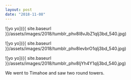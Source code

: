 ```yaml
---
layout: post
date: "2018-11-08"
---
```


![yo yo]({{ site.baseurl }}/assets/images/2018/tumblr_phv8l8vJbZ1qlj3bd_540.jpg)

![yo yo]({{ site.baseurl }}/assets/images/2018/tumblr_phv8levbrO1qlj3bd_540.jpg)

![yo yo]({{ site.baseurl }}/assets/images/2018/tumblr_phv8ljYh4Y1qlj3bd_540.jpg)

We went to Timahoe and saw two round towers.
